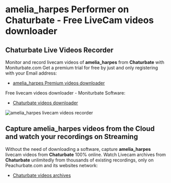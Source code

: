# amelia_harpes Performer on Chaturbate - Free LiveCam videos downloader

## Chaturbate Live Videos Recorder

Monitor and record livecam videos of **amelia_harpes** from **Chaturbate** with Moniturbate.com
Get a premium trial for free by just and only registering with your Email address:
* [amelia_harpes Premium videos downloader](https://moniturbate.com/request-demo-licence-key.html)

Free livecam videos downloader - Moniturbate Software:
* [Chaturbate videos downloader](https://moniturbate.com/moniturbate-download-software.html)

![amelia_harpes livecam videos recorder](https://peachurnet.com/templates/moniturbate-software.png)


## Capture amelia_harpes videos from the Cloud and watch your recordings on Streaming

Without the need of downloading a software, capture **amelia_harpes** livecam videos from **Chaturbate** 100% online.
Watch Livecam archives from **Chaturbate** unlimitedly from thousands of existing recordings, only on Peachurbate.com and its websites network:
* [Chaturbate videos archives](https://peachurnet.com/)